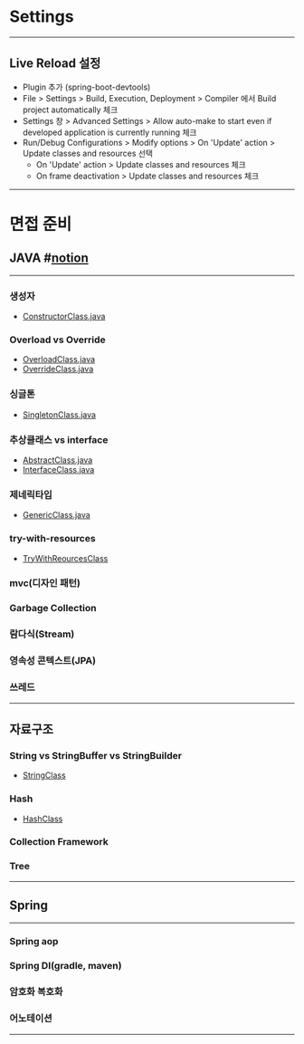 # Settings
***
## Live Reload 설정

- Plugin 추가 (spring-boot-devtools)
- File > Settings > Build, Execution, Deployment > Compiler 에서 Build project automatically 체크
- Settings 창 > Advanced Settings > Allow auto-make to start even if developed application is currently running 체크
- Run/Debug Configurations > Modify options > On 'Update' action > Update classes and resources 선택
    - On 'Update' action > Update classes and resources 체크
    - On frame deactivation > Update classes and resources 체크
***
# 면접 준비

## JAVA #[notion](https://www.notion.so/JAVA-24d506d4a4f380d88cb5dd30199e7fbd)
***
### 생성자
* [ConstructorClass.java](./src/main/java/com/example/interview/common/ConstructorClass.java)
### Overload vs Override
* [OverloadClass.java](./src/main/java/com/example/interview/common/OverloadClass.java)
* [OverrideClass.java](./src/main/java/com/example/interview/common/OverrideClass.java)
### 싱글톤
* [SingletonClass.java](./src/main/java/com/example/interview/common/SingletonClass.java)
### 추상클래스 vs interface
* [AbstractClass.java](./src/main/java/com/example/interview/common/AbstractClass.java)
* [InterfaceClass.java](./src/main/java/com/example/interview/common/InterfaceClass.java)
### 제네릭타입
* [GenericClass.java](./src/main/java/com/example/interview/common/GenericClass.java)
### try-with-resources
* [TryWithReourcesClass](./src/main/java/com/example/interview/common/TryWithReourcesClass.java)
### mvc(디자인 패턴)
### Garbage Collection
### 람다식(Stream)
### 영속성 콘텍스트(JPA)
### 쓰레드
***
## 자료구조
### String vs StringBuffer vs StringBuilder
* [StringClass](./src/main/java/com/example/interview/common/StringClass.java)
### Hash
* [HashClass](./src/main/java/com/example/interview/common/HashClass.java)
### Collection Framework
### Tree
***
## Spring
***
### Spring aop
### Spring DI(gradle, maven)
### 암호화 복호화
### 어노테이션
***